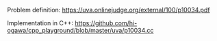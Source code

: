 <!--
{
  "title": "UVA 10034: Freckles",
  "date": "2016-04-10T04:56:53.000Z",
  "category": "",
  "tags": [
    "algorithm",
    "uva",
    "c"
  ],
  "draft": false
}
-->

Problem definition: https://uva.onlinejudge.org/external/100/p10034.pdf

Implementation in C++: https://github.com/hi-ogawa/cpp_playground/blob/master/uva/p10034.cc
